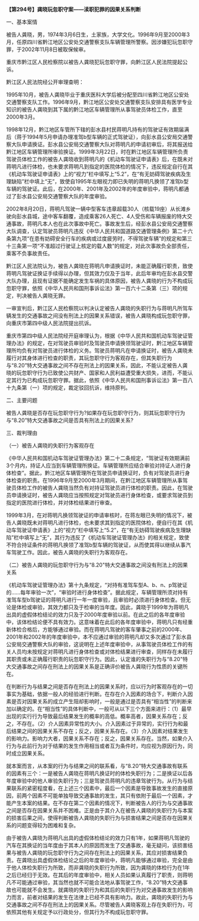 **【第294号】龚晓玩忽职守案——渎职犯罪的因果关系判断**

一、基本案情

被告人龚晓，男，1974年3月6日生，土家族，大学文化。1996年9月至2000年3月，任原四川省黔江地区公安处交通警察支队车辆管理所警察。因涉嫌犯玩忽职守罪，于2002年11月8日被取保候审。

重庆市黔江区人民检察院以被告人龚晓犯玩忽职守罪，向黔江区人民法院提起公诉。

黔江区人民法院经公开审理查明：

1995年10月，被告人龚晓毕业于重庆医科大学后被分配至四川省黔江地区公安处交通警察支队工作。1996年9月，黔江地区公安处交通警察支队安排具有医学专业知识的被告人龚晓到其下属的黔江地区车辆管理所从事驾驶员体检工作，直至2000年3月。

1998年12月，黔江地区车管所下辖的彭水县村民蒋明凡持有的驾驶证有效期届满后（蒋于1994年5月申请办理准驾b型车辆的正式驾驶证），向彭水县公安局交通警察大队申请换证。彭水县公安局交通警察大队对蒋明凡的申请初审后，将其报送给黔江地区车辆管理所审验换证。1999年3月22日，时在黔江地区车辆管理所负责驾驶员体检工作的被告人龚晓收到蒋明凡的《机动车驾驶证申请表》后，在既未对蒋明凡进行体检，也未要求蒋明凡到指定的医院体检的情况下，违反规定自行在其《机动车驾驶证申请表》上的“视力”栏中填写上“5.2”，在“有无妨碍驾驶疾病及生理缺陷”栏中填上“无”，致使自1995年左眼视力即已失明的蒋明凡换领了准驾b型车辆的驾驶证。此后，在2000年、2001年及2002年的年度审验中，蒋明凡都通过了彭水县公安局交通警察大队的年度审验。

2002年8月20日，蒋明凡驾驶一辆中型客车违章超载30人（核载19座）从长滩乡驶向彭水县城，途中客车翻覆，造成乘客26人死亡、4人受伤和车辆报废的特大交通事故，蒋明凡本人也在此次事故中死亡。事故发生后，经彭水县公安局交通警察大队调查，认定驾驶员蒋明凡违反《中华人民共和国道路交通管理条例》第二十六条第九项“在患有妨碍安全行车的疾病或过度疲劳时，不得驾驶车辆”的规定和第三十三条第一项“不准超过行驶证上核定的载人数”的规定，对此次事故负全部责任，乘客不负事故责任。

黔江区人民法院认为，被告人龚晓在蒋明凡申请换证时，未能正确履行职责，致使蒋明凡驾驶证换证手续得以办理，但其效力仅及于当年，此后年审均在彭水县交警大队办理，且现有证据不能确定发生车祸的具体原因，被告人龚晓的行为不构成玩忽职守罪，依照《中华人民共和国刑事诉讼法》第一百六十二条第（三）项的规定，判决被告人龚晓无罪。

一审宣判后，黔江区人民检察院以判决认定被告人龚晓的失职行为与蒋明凡所驾车辆发生的交通事故之间没有刑法上的因果关系错误，被告人龚晓构成玩忽职守罪，向重庆市第四中级人民法院提出抗诉。

重庆市第四中级人民法院经开庭审理认为，根据《中华人民共和国机动车驾驶证管理办法》的规定，在对驾驶员审验时及驾驶员申请换领驾驶证时，黔江地区车辆管理所均负有对驾驶员进行体检的义务。驾驶员蒋明凡在申请换证时，被告人龚晓未履行对其身体进行检查的职责，其玩忽职守行为客观存在，但其失职行为与“8.20”特大交通事故之间不存在刑法上的因果关系，因此，不能认定被告人龚晓的玩忽职守行为已致使公共财产、国家和人民利益遭受重大损失，进而，不能认定其行为已构成玩忽职守罪。据此，依照《中华人民共和国刑事诉讼法》第一百八十九条第（一）项的规定，裁定驳回抗诉，维持原判。

二、主要问题

被告人龚晓是否存在玩忽职守行为?如果存在玩忽职守行为，则其玩忽职守行为与“8.20”特大交通事故之间是否具有刑法上的因果关系?

三、裁判理由

（一）被告人龚晓的失职行为客观存在

《中华人民共和国机动车驾驶证管理办法》第二十二条规定，“驾驶证有效期满前3个月内，持证人应当到车辆管理所换证。车辆管理所应结合审验对持证人进行身体检查”。据此，黔江地区车辆管理所在驾驶员申请换证时，负有对驾驶员进行身体检查的职责。在1996年9月至2000年3月期间，在黔江地区车辆管理所从事驾驶员体检工作的被告人龚晓当然负有对持证驾驶员进行体检的职责。因此，在驾驶员申请换证时，被告人龚晓应当按照规定对驾驶员进行身体检查，或要求驾驶员到指定的医院进行体检，并对体检结果进行审查。

1999年3月，在对蒋明凡换领驾驶证的申请审核时，在蒋左眼已失明的情况下，被告人龚晓既未对蒋明凡进行体检，也未要求其到指定的医院体检，便自行在其《机动车驾驶证申请表》上的“视力”栏中填写上“5.2”，在“有无妨碍驾驶疾病及生理缺陷”栏中填写上“无”，其行为违反了《机动车驾驶证管理办法》的相关规定，致使不符合持证条件的蒋明凡换领了准驾b型车辆的驾驶证，从而使其得以继续从事汽车驾驶工作。因此，被告人龚晓的失职行为客观存在。

（二）被告人龚晓的玩忽职守行为与“8.20"特大交通事故之间没有刑法上的因果关系

《机动车驾驶证管理办法》第十九条规定，“对持有准驾车型A、b、n、p驾驶证的……每年审验一次”，“审验时进行身体检查”。据此规定，车辆管理所须对持有准驾车型b驾驶证的蒋明凡进行一年一度审验，且审验时必须进行身体检查。但无论是体检或审验，其效力都只及于检审的当年度。因此，龚晓于1999年为蒋明凡出具的虚假体检结论的效力只及于2000年度审验以前。在此之后的各年度审验中，该体检结论便不具有效力。这意味着在此后的各年度审验中，蒋明凡只有经重新体检合格后，方能够通过审验。而在蒋明凡驾驶的客车肇事之前的2000年、2001年和2002年的年度审验中，本不应通过审验的蒋明凡却又多次通过了彭水县公安局交通警察大队的审验，这说明在上述年度审验中，从事驾驶员体检工作的有关人员均未按规定对蒋明凡进行身体检查或对体检结果进行审查，同样存在未履行其职责或未正确履行职责的玩忽职守行为。因此，认定谁的失职行为与“8.20"特大交通事故之间存在刑法上的因果关系是正确评价被告人龚晓行为性质的关键所在。

在判断行为与结果之间是否存在刑法上的因果关系时，应以行为时客观存在的一切事实为基础，依据一般人的经验进行判断。在存在介入因素的场合下，判断介入因素是否对因果关系的成立产生阻却影响时，一般是通过是否具有“相当性”的判断来加以确定的。在“相当性”的具体判断中，一般可从以下三个方面来进行：（1）最早出现的实行行为导致最后结果发生的概率的高低。概率高者，因果关系存在；反之，不存在。（2）介人因素异常性的大小。介入因素过于异常的，实行行为和最后结果之间的因果关系不存在；反之，因果关系存在。（3）介入因素对结果发生的影响力。影响力大者，因果关系不存在；反之，因果关系存在。当然，如果介入行为与此前行为对于结果的发生作用相当或者互为条件时，均应视为原因行为，同时成立因果关系。

就本案而言，从本案的行为与结果之间的联系看，与“8.20”特大交通事故有联系的因素有三个：一是被告人龚晓在蒋明凡换证时的体检失职行为；二是换证以后各年度审验中的他人审验失职行为；三是驾驶员蒋明凡的违章驾驶行为。从行为与结果联系的紧密程度看，在上述三个因素中，最后一个因素是导致事故发生的直接原因，前两个因素不可能单独导致交通事故的发生，其只有依附于最后一个因素，才能产生本案的结果。在不存在第二个因素的情况下，判断被告人的行为与交通事故之间是否存在因果关系并不困难。正是由于其介入在被告人龚晓的失职行为与本案的损害后果之间，使得判断被告人龚晓的失职行为与损害结果之间是否存在因果关系的问题变得较为困难和复杂。

由于被告人龚晓为蒋明凡出具的虚假体检结论的效力只有1年，如果蒋明凡驾驶的汽车在其换证的当年度由于其本人的原因而发生了交通事故，毫无疑问，该损害结果与被告人龚晓的玩忽职守行为之间存在刑法上的因果关系，其应对损害结果负责。在龚晓出具虚假体检结论之后的年度审验中，蒋明凡能够通过审验，完全是由于他人体检失职行为所致，而非龚晓的失职行为所致，因为龚晓的体检行为在1年之后已经归于无效。在其后的年度审验中，相关人员如果认真履行了职责，则蒋明凡不可能通过审验，其当然也就不可能合法地从事驾驶工作，“8.20”特大交通事故也可能就不会发生。就龚晓的失职行为和其后的失职行为对交通事故发生的影响力而言，前者对结果的发生在法律上已经不具有影响力。故此，龚晓的失职行为与交通事故之间不存在刑法上的因果关系。尽管被告人龚晓客观上存在失职行为，可依照其他有关规定予以行政处分，但其行为不构成玩忽职守罪。